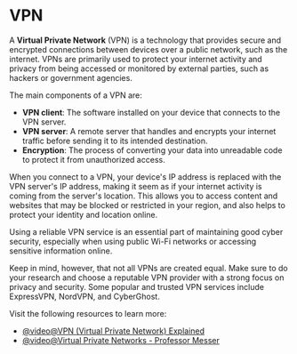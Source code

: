 # VPN

A **Virtual Private Network** (VPN) is a technology that provides secure and encrypted connections between devices over a public network, such as the internet. VPNs are primarily used to protect your internet activity and privacy from being accessed or monitored by external parties, such as hackers or government agencies.

The main components of a VPN are:

- **VPN client**: The software installed on your device that connects to the VPN server.
- **VPN server**: A remote server that handles and encrypts your internet traffic before sending it to its intended destination.
- **Encryption**: The process of converting your data into unreadable code to protect it from unauthorized access.

When you connect to a VPN, your device's IP address is replaced with the VPN server's IP address, making it seem as if your internet activity is coming from the server's location. This allows you to access content and websites that may be blocked or restricted in your region, and also helps to protect your identity and location online.

Using a reliable VPN service is an essential part of maintaining good cyber security, especially when using public Wi-Fi networks or accessing sensitive information online.

Keep in mind, however, that not all VPNs are created equal. Make sure to do your research and choose a reputable VPN provider with a strong focus on privacy and security. Some popular and trusted VPN services include ExpressVPN, NordVPN, and CyberGhost.

Visit the following resources to learn more:

- [@video@VPN (Virtual Private Network) Explained](https://www.youtube.com/watch?v=R-JUOpCgTZc)
- [@video@Virtual Private Networks - Professor Messer](https://www.youtube.com/watch?v=YFyt8aY8PfI)
